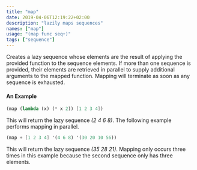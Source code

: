 ```yaml
---
title: "map"
date: 2019-04-06T12:19:22+02:00
description: "lazily maps sequences"
names: ["map"]
usage: "(map func seq+)"
tags: ["sequence"]
---
```

Creates a lazy sequence whose elements are the result of applying the provided function to the sequence elements. If more than one sequence is provided, their elements are retrieved in parallel to supply additional arguments to the mapped function. Mapping will terminate as soon as any sequence is exhausted.

#### An Example

~~~scheme
(map (lambda (x) (* x 2)) [1 2 3 4])
~~~

This will return the lazy sequence _(2 4 6 8)_. The following example performs mapping in parallel.

~~~scheme
(map + [1 2 3 4] '(4 6 8) '(30 20 10 56))
~~~

This will return the lazy sequence _(35 28 21)_. Mapping only occurs three times in this example because the second sequence only has three elements.
